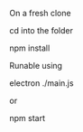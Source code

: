 On a fresh clone

cd into the folder

npm install

Runable using 

electron ./main.js

or 

npm start

